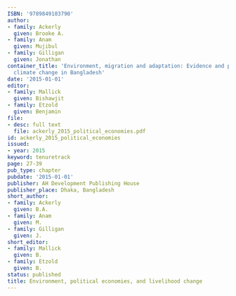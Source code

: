 ```yaml
---
ISBN: '9789849103790'
author:
- family: Ackerly
  given: Brooke A.
- family: Anam
  given: Mujibul
- family: Gilligan
  given: Jonathan
container_title: 'Environment, migration and adaptation: Evidence and politics of
  climate change in Bangladesh'
date: '2015-01-01'
editor:
- family: Mallick
  given: Bishawjit
- family: Etzold
  given: Benjamin
file:
- desc: full text
  file: ackerly_2015_political_economies.pdf
id: ackerly_2015_political_economies
issued:
- year: 2015
keyword: tenuretrack
page: 27-39
pub_type: chapter
pubdate: '2015-01-01'
publisher: AH Development Publishing House
publisher_place: Dhaka, Bangladesh
short_author:
- family: Ackerly
  given: B.A.
- family: Anam
  given: M.
- family: Gilligan
  given: J.
short_editor:
- family: Mallick
  given: B.
- family: Etzold
  given: B.
status: published
title: Environment, political economies, and livelihood change
---
```

